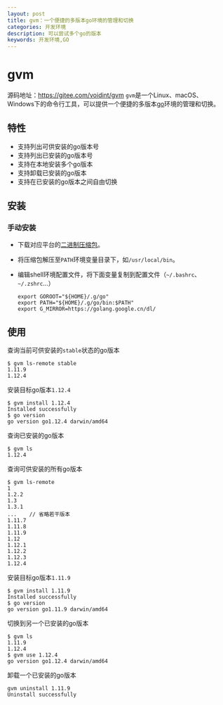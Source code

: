```yaml
---
layout: post
title: gvm：一个便捷的多版本go环境的管理和切换
categories: 开发环境
description: 可以尝试多个go的版本
keywords: 开发环境,GO
---
```


# gvm

源码地址：https://gitee.com/voidint/gvm
`gvm`是一个Linux、macOS、Windows下的命令行工具，可以提供一个便捷的多版本[go](https://golang.org/)环境的管理和切换。


## 特性
- 支持列出可供安装的go版本号
- 支持列出已安装的go版本号
- 支持在本地安装多个go版本
- 支持卸载已安装的go版本
- 支持在已安装的go版本之间自由切换

## 安装
### 手动安装
- 下载对应平台的[二进制压缩包](https://gitee.com/voidint/gvm/releases)。
- 将压缩包解压至`PATH`环境变量目录下，如`/usr/local/bin`。
- 编辑shell环境配置文件，将下面变量复制到配置文件（`~/.bashrc`、`~/.zshrc`...）

    ```shell
    export GOROOT="${HOME}/.g/go"
    export PATH="${HOME}/.g/go/bin:$PATH"
    export G_MIRROR=https://golang.google.cn/dl/
    ```

## 使用
查询当前可供安装的`stable`状态的go版本

```shell
$ gvm ls-remote stable
1.11.9
1.12.4
```

安装目标go版本`1.12.4`

```shell
$ gvm install 1.12.4
Installed successfully
$ go version
go version go1.12.4 darwin/amd64
```


查询已安装的go版本

```shell
$ gvm ls
1.12.4
```

查询可供安装的所有go版本

```shell
$ gvm ls-remote
1
1.2.2
1.3
1.3.1
...    // 省略若干版本
1.11.7
1.11.8
1.11.9
1.12
1.12.1
1.12.2
1.12.3
1.12.4
```

安装目标go版本`1.11.9`

```shell
$ gvm install 1.11.9
Installed successfully
$ go version
go version go1.11.9 darwin/amd64
```

切换到另一个已安装的go版本

```shell
$ gvm ls
1.11.9
1.12.4
$ gvm use 1.12.4
go version go1.12.4 darwin/amd64

```

卸载一个已安装的go版本

```shell
gvm uninstall 1.11.9
Uninstall successfully
```
